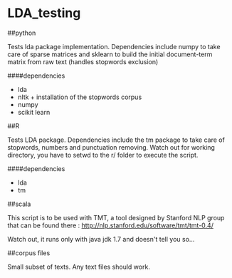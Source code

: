 # LDA_testing

##python

Tests lda package implementation. Dependencies include numpy to take care of sparse matrices and sklearn to build the initial document-term matrix from raw text (handles stopwords exclusion)

####dependencies

- lda
- nltk + installation of the stopwords corpus 
- numpy
- scikit learn

##R

Tests LDA package. Dependencies include the tm package to take care of stopwords, numbers and punctuation removing. Watch out for working directory, you have to setwd to the r/ folder to execute the script.

####dependencies

- lda
- tm

##scala

This script is to be used with TMT, a tool designed by Stanford NLP group that can be found there : http://nlp.stanford.edu/software/tmt/tmt-0.4/

Watch out, it runs only with java jdk 1.7 and doesn't tell you so...

##corpus files

Small subset of texts. Any text files should work.